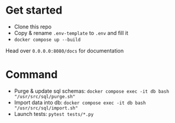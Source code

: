 # Get started
- Clone this repo
- Copy & rename `.env-template` to `.env` and fill it
- `docker compose up --build`

Head over `0.0.0.0:8080/docs` for documentation

# Command
- Purge & update sql schemas: `docker compose exec -it db bash "/usr/src/sql/purge.sh"`
- Import data into db: `docker compose exec -it db bash "/usr/src/sql/import.sh"`
- Launch tests: `pytest tests/*.py`
